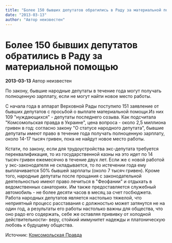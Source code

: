 ```yaml
---
title: "Более 150 бывших депутатов обратились в Раду за материальной помощью"
date: "2013-03-13"
author: "Автор неизвестен"
---
```


# Более 150 бывших депутатов обратились в Раду за материальной помощью

**2013-03-13** Автор неизвестен

По закону, бывшие народные депутаты в течение года могут получать полноценную зарплату, если не могут найти новое место работы.

С начала года в аппарат Верховной Рады поступило 151 заявление от бывших депутатов с просьбой о выплате материальной помощи.Из них 109 "нуждающихся" - депутаты последнего созыва. Как подсчитала "Комсомольская правда в Украине", цена вопроса - около 2,5 миллиона гривен в год: согласно закону "О статусе народного депутата", бывшие депутаты имеют право в течение года получать полноценную зарплату, около 14-17 тысяч гривен, пока не найдут новое место работы.

Кстати, по закону, если для трудоустройства экс-депутата требуется переквалификация, то из государственной казны на это идет по 14 тысяч гривен ежемесячно в течение двух лет. Если же с новой работой у экс-законодателя не складывается, то по истечении года ему выплачивается 50% бывшей зарплаты (около 7 тысяч гривен). Кроме того, народные депутаты после прощания с законодательной деятельностью имеют право лечиться в "Феофании" и отдыхать в ведомственных санаториях. Им также предоставляется служебный автомобиль - не более десяти часов в месяц за счет госбюджета. Работа народных депутатов является настолько тяжелой, что неприятный процесс расставания с должностью может затянутся не на один год, а результаты его работы настолько важны для общества, что оно радо его содержать, себе же оставляя прививку от холодной действительности- веру, стойкий иммунитет надежды и платоническую любовь к будущему общества.

Источник: [Комсомольская Правда](http://kp.ua/)